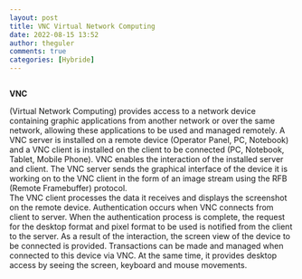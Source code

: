 ```yaml
---
layout: post
title: VNC Virtual Network Computing
date: 2022-08-15 13:52
author: theguler
comments: true
categories: [Hybride]
---
```

<!-- wp:image {"id":4059,"sizeSlug":"large","linkDestination":"none"} -->
<figure class="wp-block-image size-large"><img src="https://farukguler.com/assets/post_images/wnc.jpg?w=640" alt="" class="wp-image-4059" /></figure>
<!-- /wp:image -->

<!-- wp:paragraph -->
<p><strong>VNC</strong></p>
<!-- /wp:paragraph -->

<!-- wp:paragraph -->
<p> (Virtual Network Computing) provides access to a network device containing graphic applications from another network or over the same network, allowing these applications to be used and managed remotely. A VNC server is installed on a remote device (Operator Panel, PC, Notebook) and a VNC client is installed on the client to be connected (PC, Notebook, Tablet, Mobile Phone). VNC enables the interaction of the installed server and client. The VNC server sends the graphical interface of the device it is working on to the VNC client in the form of an image stream using the RFB (Remote Framebuffer) protocol.<br>The VNC client processes the data it receives and displays the screenshot on the remote device. Authentication occurs when VNC connects from client to server. When the authentication process is complete, the request for the desktop format and pixel format to be used is notified from the client to the server. As a result of the interaction, the screen view of the device to be connected is provided. Transactions can be made and managed when connected to this device via VNC. At the same time, it provides desktop access by seeing the screen, keyboard and mouse movements.</p>
<!-- /wp:paragraph -->
